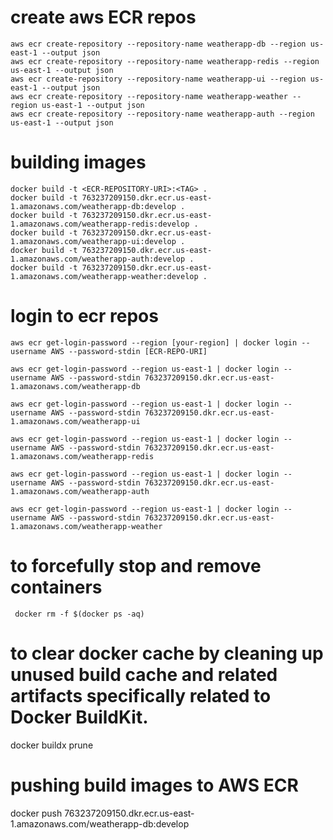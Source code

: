 # create aws ECR repos

```
aws ecr create-repository --repository-name weatherapp-db --region us-east-1 --output json
aws ecr create-repository --repository-name weatherapp-redis --region us-east-1 --output json
aws ecr create-repository --repository-name weatherapp-ui --region us-east-1 --output json
aws ecr create-repository --repository-name weatherapp-weather --region us-east-1 --output json
aws ecr create-repository --repository-name weatherapp-auth --region us-east-1 --output json

```

# building images
```
docker build -t <ECR-REPOSITORY-URI>:<TAG> .
docker build -t 763237209150.dkr.ecr.us-east-1.amazonaws.com/weatherapp-db:develop .
docker build -t 763237209150.dkr.ecr.us-east-1.amazonaws.com/weatherapp-redis:develop .
docker build -t 763237209150.dkr.ecr.us-east-1.amazonaws.com/weatherapp-ui:develop .
docker build -t 763237209150.dkr.ecr.us-east-1.amazonaws.com/weatherapp-auth:develop .
docker build -t 763237209150.dkr.ecr.us-east-1.amazonaws.com/weatherapp-weather:develop .

```

# login to ecr repos

```
aws ecr get-login-password --region [your-region] | docker login --username AWS --password-stdin [ECR-REPO-URI]

aws ecr get-login-password --region us-east-1 | docker login --username AWS --password-stdin 763237209150.dkr.ecr.us-east-1.amazonaws.com/weatherapp-db

aws ecr get-login-password --region us-east-1 | docker login --username AWS --password-stdin 763237209150.dkr.ecr.us-east-1.amazonaws.com/weatherapp-ui

aws ecr get-login-password --region us-east-1 | docker login --username AWS --password-stdin 763237209150.dkr.ecr.us-east-1.amazonaws.com/weatherapp-redis

aws ecr get-login-password --region us-east-1 | docker login --username AWS --password-stdin 763237209150.dkr.ecr.us-east-1.amazonaws.com/weatherapp-auth

aws ecr get-login-password --region us-east-1 | docker login --username AWS --password-stdin 763237209150.dkr.ecr.us-east-1.amazonaws.com/weatherapp-weather

 ```

 # to forcefully stop and remove containers
 ```
  docker rm -f $(docker ps -aq)
  ```
# to clear docker cache by cleaning up unused build cache and related artifacts specifically related to Docker BuildKit.
docker buildx prune

# pushing build images to AWS ECR 

docker push 763237209150.dkr.ecr.us-east-1.amazonaws.com/weatherapp-db:develop






